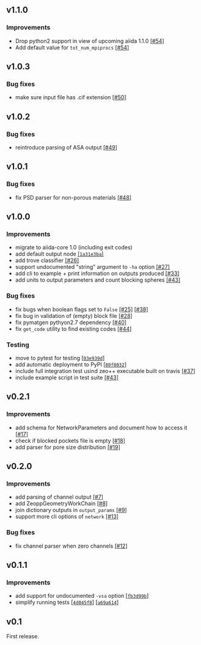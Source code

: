 ## v1.1.0

### Improvements

 * Drop python2 support in view of upcoming aiida 1.1.0 [[#54]](https://github.com/ltalirz/aiida-zeopp/pull/54)
 * Add default value for `tot_num_mpiprocs` [[#54]](https://github.com/ltalirz/aiida-zeopp/pull/54)


## v1.0.3

### Bug fixes

 * make sure input file has .cif extension [[#50]](https://github.com/ltalirz/aiida-zeopp/pull/50)


## v1.0.2

### Bug fixes

 * reintroduce parsing of ASA output [[#49]](https://github.com/ltalirz/aiida-zeopp/pull/49)


## v1.0.1

### Bug fixes

 * fix PSD parser for non-porous materials [[#48]](https://github.com/ltalirz/aiida-zeopp/pull/48)

## v1.0.0

### Improvements

 * migrate to aiida-core 1.0 (including exit codes)
 * add default output node [[`1a31e3ba`]](https://github.com/ltalirz/aiida-zeopp/commit/1a31e3bcea4301dfb6ad8bc6db74e5ff76eec5e4)
 * add trove classifier [[#26]](https://github.com/ltalirz/aiida-zeopp/pull/26)
 * support undocumented "string" argument to `-ha` option [[#27]](https://github.com/ltalirz/aiida-zeopp/pull/27)
 * add cli to example + print information on outputs produced [[#33]](https://github.com/ltalirz/aiida-zeopp/pull/33)
 * add units to output parameters and count blocking spheres [[#43]](https://github.com/ltalirz/aiida-zeopp/pull/43)


### Bug fixes

 * fix bugs when boolean flags set to `False` [[#25]](https://github.com/ltalirz/aiida-zeopp/pull/25) [[#38]](https://github.com/ltalirz/aiida-zeopp/pull/38)
 * fix bug in validation of (empty) block file [[#28]](https://github.com/ltalirz/aiida-zeopp/pull/28)
 * fix pymatgen pythyon2.7 dependency [[#40]](https://github.com/ltalirz/aiida-zeopp/pull/40)
 * fix `get_code` utility to find existing codes [[#44]](https://github.com/ltalirz/aiida-zeopp/pull/44)

### Testing

 * move to pytest for testing [[`03e939d`]](https://github.com/ltalirz/aiida-zeopp/commit/03e939dba6f050e6f9811aebe0377df1512f89ab)
 * add automatic deployment to PyPI [[`80f8032`]](https://github.com/ltalirz/aiida-zeopp/commit/80f8032edcc1d778f2781b36263aefc33f0b8357)
 * include full integration test usind zeo++ executable built on travis [[#37]](https://github.com/ltalirz/aiida-zeopp/pull/37)
 * include example script in test suite [[#43]](https://github.com/ltalirz/aiida-zeopp/pull/43)

## v0.2.1

### Improvements

 * add schema for NetworkParameters and document how to access it [[#17]](https://github.com/ltalirz/aiida-zeopp/pull/17)
 * check if blocked pockets file is empty [[#18]](https://github.com/ltalirz/aiida-zeopp/pull/18)
 * add parser for pore size distribution [[#19]](https://github.com/ltalirz/aiida-zeopp/pull/19)

## v0.2.0

### Improvements

 * add parsing of channel output [[#7]](https://github.com/ltalirz/aiida-zeopp/pull/7)
 * add ZeoppGeometryWorkChain [[#8]](https://github.com/ltalirz/aiida-zeopp/pull/8)
 * join dictionary outputs in `output_params` [[#9]](https://github.com/ltalirz/aiida-zeopp/pull/9)
 * support more cli options of `network` [[#13]](https://github.com/ltalirz/aiida-zeopp/pull/13)

### Bug fixes

 * fix channel parser when zero channels [[#12]](https://github.com/ltalirz/aiida-zeopp/pull/12)

## v0.1.1

### Improvements

 * add support for undocumented `-vsa` option [[`fb3d99b`]](https://github.com/ltalirz/aiida-zeopp/commit/fb3d99bcf73c9f92db833f08e2450256c36dd7ea)
 * simplify running tests [[`4d045f8`]](https://github.com/ltalirz/aiida-zeopp/commit/4d045f8050b868fcd50933a791440b1c6b5da7bd) [[`a69a614`]](https://github.com/ltalirz/aiida-zeopp/commit/a69a6144e6ce71ce523ee55d816380a9c0078c93)

## v0.1

First release.
